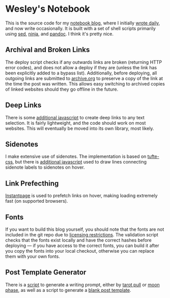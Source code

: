 # Wesley's Notebook

This is the source code for my [notebook blog](https://notebook.wesleyac.com/), where I initially [wrote daily](https://notebook.drmaciver.com/posts/2020-06-08-10:11.html), and now write occasionally. It is built with a set of shell scripts primarily using [sed](https://www.gnu.org/software/sed/manual/sed.html), [ninja](https://ninja-build.org/), and [pandoc](https://pandoc.org/). I think it's pretty nice.

## Archival and Broken Links

The deploy script checks if any outwards links are broken (returning HTTP error codes), and does not allow a deploy if they are (unless the link has been explicitly added to a bypass list). Additionally, before deploying, all outgoing links are submitted to [archive.org](https://web.archive.org) to preserve a copy of the link at the time the post was written. This allows easy switching to archived copies of linked websites should they go offline in the future.

## Deep Links

There is some [additional javascript](/parts/linktext.js) to create deep links to any text selection. It is fairly lightweight, and the code should work on most websites. This will eventually be moved into its own library, most likely.

## Sidenotes

I make extensive use of sidenotes. The implementation is based on [tufte-css](https://edwardtufte.github.io/tufte-css/), but there is [additional javascript](/parts/sideline.js) used to draw lines connecting sidenote labels to sidenotes on hover.

## Link Prefecthing

[Instantpage](https://instant.page/) is used to prefetch links on hover, making loading extremely fast (on supported browsers).

## Fonts

If you want to build this blog yourself, you should note that the fonts are not included in the git repo due to [licensing restrictions](https://okaytype.com/info/eula). The validation script checks that the fonts exist locally and have the correct hashes before deploying — if you have access to the correct fonts, you can build it after you copy the fonts into your local checkout, otherwise you can replace them with your own fonts.

## Post Template Generator

There is a [script](/bin/author/prompt.sh) to generate a writing prompt, either by [tarot pull](https://notebook.wesleyac.com/hermit-magician/) or [moon phase](/bin/author/full-moon.sh), as well as a script to generate a [blank post template](/bin/author/blank.sh).
